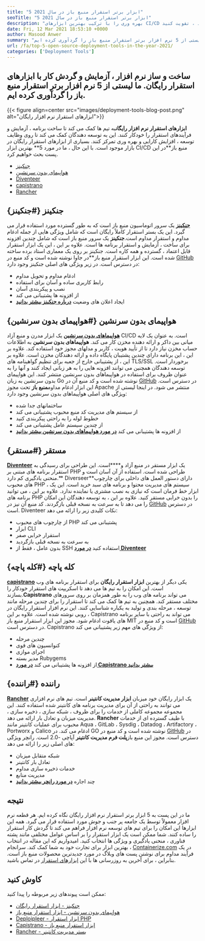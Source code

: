 ```yaml
---
title: "5 ابزار برتر استقرار منبع باز در سال 2021" 
seoTitle: "5 ابزار برتر استقرار منبع باز در سال 2021" 
description: "بهره وری را با ترکیب بهترین ابزارهای CI/CD منبع باز ، که به تیم ها اجازه می دهد تا ساخت نرم افزار ، آزمایش و فرآیندهای استقرار را خودکار کنند ، تقویت کنید." 
date: Fri, 12 Mar 2021 18:53:10 +0000
author: Masood Anwer
summary: "گردش کار ، تست و کارآفرینی نرم افزار را با ابزارهای استقرار رایگان خودکار کنید. ما لیستی از 5 نرم افزار برتر استقرار منبع باز را گردآوری کرده ایم." 
url: /fa/top-5-open-source-deployment-tools-in-the-year-2021/
categories: ['Deployment Tools']
---
```


## ساخت و ساز نرم افزار ، آزمایش و گردش کار با ابزارهای استقرار رایگان. ما لیستی از 5 نرم افزار برتر استقرار منبع باز را گردآوری کرده ایم.

{{< figure align=center src="images/deployment-tools-blog-post.png" alt="ابزارهای استقرار نرم افزار رایگان">}}

**ابزارهای استقرار نرم افزار رایگان**به تیم ها کمک می کند تا ساخت برنامه ، آزمایش و فرآیندهای استقرار را خودکار کنند. این به توسعه دهندگان کمک می کند تا روی وظایف توسعه ، افزایش کارایی و بهره وری تمرکز کنند. بسیاری از ابزارهای استقرار رایگان در بازار موجود است. با این حال ، ما در مورد 5** بهترین ابزار CI/CD منبع باز**در این پست بحث خواهیم کرد.
  * [جنکینز][1]
  * [هواپیمای بدون سرنشین][2]
  * [Diventeer][3]
  * [capistrano][4]
  * [Rancher][5]

## جنکینز {#جنکینز}

[ **جنکینز**][6] یک سرور اتوماسیون منبع باز است که به طور گسترده مورد استفاده قرار می گیرد. این یک بستر استقرار کاملاً رایگان است که شامل ویژگی هایی از جمله ادغام مداوم و استقرار مداوم است.**جنکینز** یک سرور منبع باز است که شامل چندین افزونه برای ساخت ، آزمایش و استقرار برنامه ها است. علاوه بر این ، این یک ابزار استقرار قابل اعتماد ، گسترده و همه کاره است. جنکینز بر روی یک معماری استاد برده ساخته شده است. این ابزار استقرار منبع باز**در جاوا نوشته شده است و کد منبع در [GitHub][7] در دسترس است.
در زیر ویژگی های اصلی جنکینز وجود دارد:
  * ادغام مداوم و تحویل مداوم
  * رابط کاربری ساده و آسان برای استفاده
  * نصب و پیکربندی آسان
  * از افزونه ها پشتیبانی می کند
  * ایجاد اعلان های وضعیت
[ **درباره جنکینز بیشتر بدانید** ][8]

## هواپیمای بدون سرنشین {#هواپیمای بدون سرنشین}

[ **هواپیماهای بدون سرنشین**][9] یک ابزار مدرن و منبع آزاد CI/CD است. به عنوان یک لایه میانی بین داکر و ارائه دهنده مخزن کار می کند. **هواپیماهای بدون سرنشین** به اطلاعات حساب مخزن نیاز دارد تا از تأیید هویت ، کاربر و مدلهای مجوز خود استفاده کند. علاوه بر این ، این برنامه دارای چندین پشتیبان پایگاه داده و ارائه دهندگان مخزن است. علاوه بر این ، از پشتیبانی خارج از جعبه برای تنظیم گواهینامه های TLS/SSL برخوردار است. توسعه دهندگان همچنین می توانند افزونه هایی را به هر زبانی ایجاد کنند و آنها را به عنوان ظروف برای استفاده در هواپیماهای بدون سرنشین منتشر کنند. این هواپیمای بدون سرنشین به زبان Go نوشته شده است و کد منبع آن در [GitHub][10] در دسترس است. این ابزار ادغام مداوم**منبع باز** تحت مجوز Apache منتشر می شود.
در اینجا لیستی از ویژگی های اصلی هواپیماهای بدون سرنشین وجود دارد:
  * ساختمانهای جدا شده
  * از سیستم های مدیریت کد منبع محبوب پشتیبانی می کند
  * خطوط لوله را به راحتی پیکربندی کنید
  * از چندین سیستم عامل پشتیبانی می کند
  * از افزونه ها پشتیبانی می کند
[ **در مورد هواپیماهای بدون سرنشین بیشتر بدانید** ][11]

## مستقر {#مستقر}

[ **Diventeer**][12] یک ابزار مستقر در منبع آزاد و****است. این طراحی برای رسیدگی به استقرار برنامه های مبتنی بر PHP طراحی شده است. استفاده از آن آسان است و منحنی یادگیری کم دارد.** Diverseer**دارای دستور العمل های داخلی برای چارچوب های محبوب PHP ، سیستم های مدیریت محتوا و برنامه های سبد خرید است. این یک ابزار خط فرمان است که نیازی به نصب مشتری یا نماینده ندارد. علاوه بر این ، می توانید برنامه های PHP را بدون خرابی مستقر کنید. علاوه بر این ، به توسعه دهندگان این امکان را می دهد تا به سرعت به نسخه قبلی بازگردند. کد منبع آن نیز در [GitHub][13] در دسترس است.
Diventeer نکات کلیدی زیر را ارائه می دهد:
  * از چارچوب های محبوب PHP پشتیبانی می کند
  * ابزار CLI
  * استقرار خرابی صفر
  * به سرعت به نسخه قبلی بازگردید
  * بدون عامل ، فقط از SSH استفاده کنید
[ **در مورد Diventeer** ][14]

## کله پاچه {#کله پاچه}

[ **capistrano**][15] یکی دیگر از بهترین **ابزار استقرار رایگان** برای استقرار برنامه های وب است. این امکان را به تیم ها می دهد تا اسکریپت های استقرار خودکار را بسازند.**Capistrano** می تواند برنامه های وب را به طور همزمان بر روی سرورهای مختلف مستقر کند. همچنین به تیم ها کمک می کند تا استقرار را برای چندین مرحله مانند توسعه ، مرحله بندی و تولید به یکباره شناسایی کنند. این نرم افزار استقرار رایگان در روبی نوشته شده است. علاوه بر این ، Capistrano می تواند به راحتی با سایر برنامه های یاقوت ادغام شود. مجوز این ابزار استقرار منبع باز MIT است و کد منبع در [GitHub][16] در دسترس است.
Capistrano از ویژگی های مهم زیر پشتیبانی می کند:
  * چندین مرحله
  * کنوانسیون های قوی
  * اجرای موازی
  * مدیر بسته Rubygems
  * از افزونه ها پشتیبانی می کند
[ **در مورد Capistrano بیشتر بدانید** ][17]

## راننده {#راننده}

[ **Rancher**][18] یک ابزار رایگان خود میزبان **ابزار مدیریت کانتینر** است. تیم های نرم افزاری می توانند به راحتی از آن برای مدیریت برنامه های کانتینر شده استفاده کنند. این مجموعه مجموعه کاملی از خدمات را برای ظروف ، شبکه سازی ، ذخیره سازی ، مدیریت میزبان و تعادل بار ارائه می دهد. **Rancher** با طیف گسترده ای از خدمات محبوب برای عملیات کانتینر مانند Aqua ، GitLab ، Sysdig ، Datadog ، Artifactory ، Portworx و Calico ادغام می کند. در GO نوشته شده است و کد منبع در [GitHub][19] در دسترس است. مجوز این منبع باز**پلت فرم مدیریت کانتینر** آپاچی -2.0 است.
رانچر ویژگی های اصلی زیر را ارائه می دهد:
  * شبکه متقابل میزبان
  * تعادل بار کانتینر
  * خدمات ذخیره سازی مداوم
  * مدیریت منابع
  * چند اجاره
[ **در مورد رانچر بیشتر بدانید** ][20]

## نتیجه
ما در این پست به 5 ابزار برتر استقرار نرم افزار رایگان نگاه کرده ایم. هر قطعه نرم افزار معمولاً توسط یک جامعه پر جنب و جوش مورد استفاده قرار می گیرد. همه این ابزارها این امکان را برای تیم های توسعه نرم افزار فراهم می کند تا گردش کار استقرار را ساده کنند. شما ممکن است یک ابزار استقرار را بر اساس عوامل مختلفی مانند پشته فناوری ، منحنی یادگیری و ویژگی ها انتخاب کنید. امیدواریم که این مقاله در انتخاب بهترین ابزار برای تجارت خود به شما کمک کند.
سرانجام ، [Containerize.com][21] در یک فرآیند مداوم برای نوشتن پست های وبلاگ در مورد جدیدترین محصولات منبع باز است. بنابراین ، برای آخرین به روزرسانی ها با این [ابزارهای استقرار][22] در تماس باشید.

## کاوش کنید
ممکن است پیوندهای زیر مربوطه را پیدا کنید:
  * [جنکینز - ابزار استقرار رایگان][6]
  * [هواپیمای بدون سرنشین - ابزار استقرار منبع باز][9]
  * [Deploipleer - ابزار استقرار PHP][12]
  * [Capistrano - ابزار استقرار منبع باز][15]
  * [Rancher - بستر مدیریت کانتینر][18]



[1]: #Jenkins
[2]: #Drone
[3]: #Deployer
[4]: #Capistrano
[5]: #Rancher
[6]: https://products.containerize.com/deployment-tools/jenkins
[7]: https://github.com/jenkinsci/jenkins
[8]: https://www.jenkins.io
[9]: https://products.containerize.com/deployment-tools/drone
[10]: https://github.com/drone/drone
[11]: https://www.drone.io
[12]: https://products.containerize.com/deployment-tools/deployer
[13]: https://github.com/deployphp/deployer
[14]: https://deployer.org
[15]: https://products.containerize.com/deployment-tools/capistrano
[16]: https://github.com/capistrano/capistrano
[17]: https://capistranorb.com
[18]: https://products.containerize.com/deployment-tools/rancher
[19]: https://github.com/rancher/rancher
[20]: https://rancher.com
[21]: https://containerize.com
[22]: https://blog.containerize.com/category/deployment-tools/

